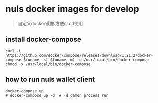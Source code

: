 # nuls docker images for develop
> 自定义docker镜像.方便ci cd使用

## install docker-compose
```shell
curl -L https://github.com/docker/compose/releases/download/1.21.2/docker-compose-$(uname -s)-$(uname -m) -o /usr/local/bin/docker-compose
chmod +x /usr/local/bin/docker-compose
```
## how to run nuls wallet client
```shell
docker-compose up
# docker-compose up -d  # -d damon process run
```
